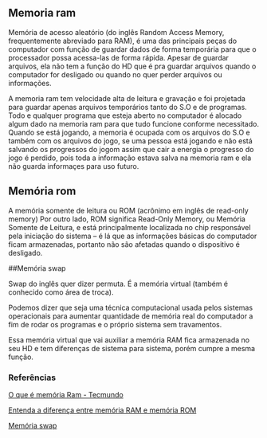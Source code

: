 ## Memoria ram

Memória de acesso aleatório (do inglês Random Access Memory, frequentemente abreviado para RAM), é uma das principais peças do computador com função de guardar dados de forma temporária para que o processador possa acessa-las de forma rápida.
Apesar de guardar arquivos, ela não tem a função do HD que é pra guardar arquivos quando o computador for desligado ou quando no quer perder arquivos ou informações.

A memoria ram tem velocidade alta de leitura e gravação e foi projetada para guardar apenas arquivos temporários tanto do S.O e de programas.
Todo e qualquer programa que esteja aberto no computador é alocado algum dado na memoria ram para que tudo funcione conforme necessitado.
Quando se está jogando, a memoria é ocupada com os arquivos do S.O e também com os arquivos do jogo, se uma pessoa está jogando e não está salvando os progressos do jogom assim que cair a energia o progresso do jogo é perdido, pois toda a informação estava salva na memoria ram e ela não guarda informaçes para uso futuro.

## Memória rom

A memória somente de leitura ou ROM (acrônimo em inglês de read-only memory) Por outro lado, ROM significa Read-Only Memory, ou Memória Somente de Leitura, e está principalmente localizada no chip responsável pela iniciação do sistema – é lá que as informações básicas do computador ficam armazenadas, portanto não são afetadas quando o dispositivo é desligado.

##Memória swap

Swap do inglês quer dizer permuta. É a memória virtual (também é conhecido como área de troca). 

Podemos dizer que seja uma técnica computacional usada pelos sistemas operacionais para aumentar quantidade de memória real do computador a fim de rodar os programas e o próprio sistema sem travamentos.

Essa memória virtual que vai auxiliar a memória RAM fica armazenada no seu HD e tem diferenças de sistema para sistema, porém cumpre a mesma função.


### Referências

[O que é memória Ram  - Tecmundo](https://www.youtube.com/watch?v=fFN9tKUJ81E)

[Entenda a diferença entre memória RAM e memória ROM](http://www.techtudo.com.br/noticias/noticia/2014/12/entenda-diferenca-entre-memoria-ram-e-memoria-rom.html)

[Memória swap](http://www.diolinux.com.br/2014/09/o-que-e-memoria-swap.html)

